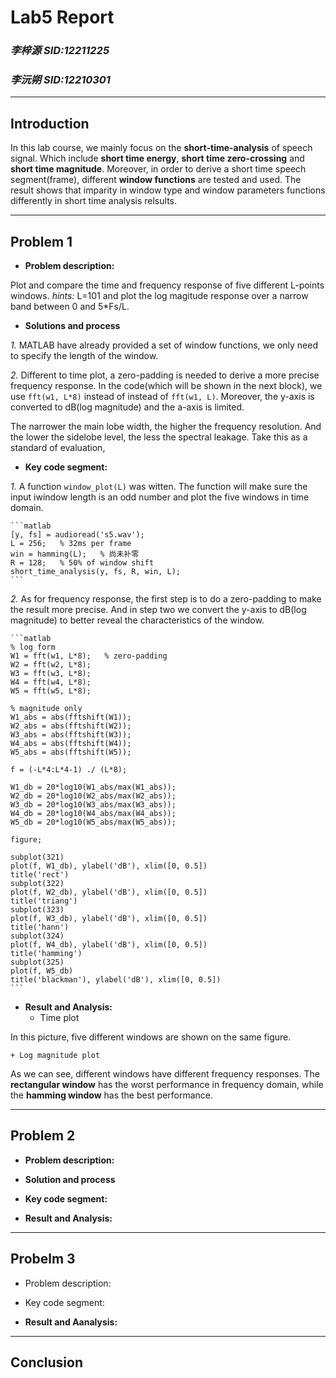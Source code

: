 # **Lab5 Report**
### *李梓源     SID:12211225*
### *李沅朔     SID:12210301*

---
## Introduction
In this lab course, we mainly focus on the **short-time-analysis** of speech signal. Which include **short time energy**, **short time zero-crossing** and **short time magnitude**. Moreover, in order to derive a short time speech segment(frame), different **window functions** are tested and used. The result shows that imparity in window type and window parameters functions differently in short time analysis relsults. 

---

## Problem 1
- **Problem description:**

Plot and compare the time and frequency response of five different L-points windows. 
*hints:* L=101 and plot the log magitude response over a narrow band between 0 and 5*Fs/L. 

- **Solutions and process**

*1.* MATLAB have already provided a set of window functions, we only need to specify the length of the window.

*2.* Different to time plot, a zero-padding is needed to derive a more precise frequency response. In the code(which will be shown in the next block), we use `fft(w1, L*8)` instead of instead of `fft(w1, L)`. Moreover, the y-axis is converted to dB(log magnitude) and the a-axis is limited.

The narrower the main lobe width, the higher the frequency resolution. And the lower the sidelobe level, the less the spectral leakage. Take this as a standard of evaluation, 

- **Key code segment:**

*1.* A function `window_plot(L)` was witten. The function will make sure the input iwindow length is an odd number and plot the five windows in time domain.

    ```matlab
    [y, fs] = audioread('s5.wav');
    L = 256;   % 32ms per frame
    win = hamming(L);   % 尚未补零
    R = 128;   % 50% of window shift
    short_time_analysis(y, fs, R, win, L);
    ```

*2.* As for frequency response, the first step is to do a zero-padding to make the result more precise. And in step two we convert the y-axis to dB(log magnitude) to better reveal the characteristics of the window.

    ```matlab
    % log form
    W1 = fft(w1, L*8);   % zero-padding
    W2 = fft(w2, L*8);
    W3 = fft(w3, L*8);
    W4 = fft(w4, L*8);
    W5 = fft(w5, L*8);

    % magnitude only
    W1_abs = abs(fftshift(W1));
    W2_abs = abs(fftshift(W2));
    W3_abs = abs(fftshift(W3));
    W4_abs = abs(fftshift(W4));
    W5_abs = abs(fftshift(W5));

    f = (-L*4:L*4-1) ./ (L*8);

    W1_db = 20*log10(W1_abs/max(W1_abs));
    W2_db = 20*log10(W2_abs/max(W2_abs));
    W3_db = 20*log10(W3_abs/max(W3_abs));
    W4_db = 20*log10(W4_abs/max(W4_abs));
    W5_db = 20*log10(W5_abs/max(W5_abs));

    figure;

    subplot(321)
    plot(f, W1_db), ylabel('dB'), xlim([0, 0.5])
    title('rect')
    subplot(322)
    plot(f, W2_db), ylabel('dB'), xlim([0, 0.5])
    title('triang')
    subplot(323)
    plot(f, W3_db), ylabel('dB'), xlim([0, 0.5])
    title('hann')
    subplot(324)
    plot(f, W4_db), ylabel('dB'), xlim([0, 0.5])
    title('hamming')
    subplot(325)
    plot(f, W5_db)
    title('blackman'), ylabel('dB'), xlim([0, 0.5])
    ```
    
- **Result and Analysis:**
    + Time plot

In this picture, five different windows are shown on the same figure.

    + Log magnitude plot

As we can see, different windows have different frequency responses. The **rectangular window** has the worst performance in frequency domain, while the **hamming window** has the best performance.

---

## Problem 2
- **Problem description:**


- **Solution and process**


- **Key code segment:**



- **Result and Analysis:**
    

---
## Probelm 3
- Problem description:


- Key code segment:

   

- **Result and Aanalysis:**

---

## Conclusion

